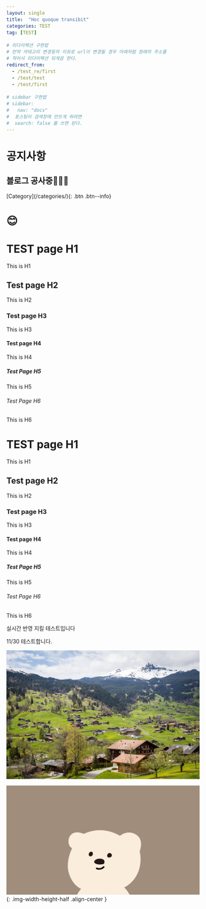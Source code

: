 ```yaml
---
layout: single
title:  "Hoc quoque transibit"
categories: TEST
tag: [TEST]

# 리다이렉션 구현법
# 만약 카테고리 변경등의 이유로 url이 변경될 경우 아래처럼 원래의 주소를
# 적어서 리다이렉션 되게끔 한다.
redirect_from:
  - /test_re/first
  - /test/test
  - /test/first

# sidebar 구현법
# sidebar:
#   nav: "docs"
#  포스팅이 검색창에 안뜨게 하려면
#  search: false 를 쓰면 된다.
---
```


<!-- notice 구현법 -->
<div class="notice--danger">
<h1> 공지사항 </h1>
<h2> 블로그 공사중👨🏻‍💻</h2>
</div>
<!-- button 구현법 -->
[Category](/categories/){: .btn .btn--info}

# 😊




# TEST page H1

This is H1

## Test page H2

This is H2

### Test page H3

This is H3

#### Test page H4

This is H4

##### Test Page H5

This is H5

###### Test Page H6

This is H6



# TEST page H1

This is H1

## Test page H2

This is H2

### Test page H3

This is H3

#### Test page H4

This is H4

##### Test Page H5

This is H5

###### Test Page H6

This is H6



실시간 반영 지킬 테스트입니다

11/30 테스트합니다.

![pexels-tranmautritam-922978](/images/2023-09-18-first/pexels-tranmautritam-922978.jpg)





![bear](/images/2023-09-18-first/bear-1701238013725-10.jpg){: .img-width-height-half .align-center }
